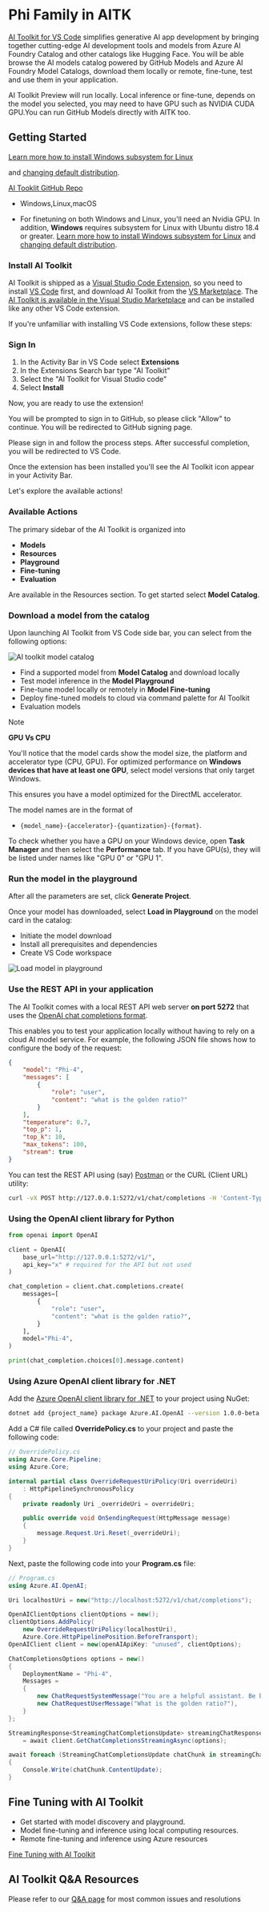 # Phi Family in AITK

[AI Toolkit for VS Code](https://marketplace.visualstudio.com/items?itemName=ms-windows-ai-studio.windows-ai-studio) simplifies generative AI app development by bringing together cutting-edge AI development tools and models from Azure AI Foundry Catalog and other catalogs like Hugging Face. You will be able browse the AI models catalog powered by GitHub Models and Azure AI Foundry Model Catalogs, download them locally or remote, fine-tune, test and use them in your application.

AI Toolkit Preview will run locally. Local inference or fine-tune, depends on the model you selected, you may need to have GPU such as NVIDIA CUDA GPU.You can run GitHub Models directly with AITK too.

## Getting Started

[Learn more how to install Windows subsystem for Linux](https://learn.microsoft.com/windows/wsl/install?WT.mc_id=aiml-137032-kinfeylo)

and [changing default distribution](https://learn.microsoft.com/windows/wsl/install#change-the-default-linux-distribution-installed).

[AI Tooklit GitHub Repo](https://github.com/microsoft/vscode-ai-toolkit/)

- Windows,Linux,macOS
  
- For finetuning on both Windows and Linux, you'll need an Nvidia GPU. In addition, **Windows** requires subsystem for Linux with Ubuntu distro 18.4 or greater. [Learn more how to install Windows subsystem for Linux](https://learn.microsoft.com/windows/wsl/install) and [changing default distribution](https://learn.microsoft.com/windows/wsl/install#change-the-default-linux-distribution-installed).

### Install AI Toolkit

AI Toolkit is shipped as a [Visual Studio Code Extension](https://code.visualstudio.com/docs/setup/additional-components#_vs-code-extensions), so you need to install [VS Code](https://code.visualstudio.com/docs/setup/windows?WT.mc_id=aiml-137032-kinfeylo) first, and download AI Toolkit from the [VS Marketplace](https://marketplace.visualstudio.com/items?itemName=ms-windows-ai-studio.windows-ai-studio).
The [AI Toolkit is available in the Visual Studio Marketplace](https://marketplace.visualstudio.com/items?itemName=ms-windows-ai-studio.windows-ai-studio) and can be installed like any other VS Code extension. 

If you're unfamiliar with installing VS Code extensions, follow these steps:

### Sign In

1. In the Activity Bar in VS Code select **Extensions**
1. In the Extensions Search bar type "AI Toolkit"
1. Select the "AI Toolkit for Visual Studio code"
1. Select **Install**

Now, you are ready to use the extension!

You will be prompted to sign in to GitHub, so please click "Allow" to continue. You will be redirected to GitHub signing page.

Please sign in and follow the process steps. After successful completion, you will be redirected to VS Code.

Once the extension has been installed you'll see the AI Toolkit icon appear in your Activity Bar.

Let's explore the available actions!

### Available Actions

The primary sidebar of the AI Toolkit is organized into  

- **Models**
- **Resources**
- **Playground**  
- **Fine-tuning**
- **Evaluation**

Are available in the Resources section. To get started select **Model Catalog**.

### Download a model from the catalog

Upon launching AI Toolkit from VS Code side bar, you can select from the following options:

![AI toolkit model catalog](../../../imgs/01/02/05/AItoolkitmodel_catalog.png)

- Find a supported model from **Model Catalog** and download locally
- Test model inference in the **Model Playground**
- Fine-tune model locally or remotely in **Model Fine-tuning**
- Deploy fine-tuned models to cloud via command palette for AI Toolkit
- Evaluation models

> [!NOTE]
>
> **GPU Vs CPU**
>
> You'll notice that the model cards show the model size, the platform and accelerator type (CPU, GPU). For optimized performance on **Windows devices that have at least one GPU**, select model versions that only target Windows.
>
> This ensures you have a model optimized for the DirectML accelerator.
>
> The model names are in the format of
>
> - `{model_name}-{accelerator}-{quantization}-{format}`.
>
>To check whether you have a GPU on your Windows device, open **Task Manager** and then select the **Performance** tab. If you have GPU(s), they will be listed under names like "GPU 0" or "GPU 1".

### Run the model in the playground

After all the parameters are set, click **Generate Project**.

Once your model has downloaded, select **Load in Playground** on the model card in the catalog:

- Initiate the model download
- Install all prerequisites and dependencies
- Create VS Code workspace

![Load model in playground](../../../imgs/01/02/05/AItoolkitload_model_into_playground.png)

### Use the REST API in your application 

The AI Toolkit comes with a local REST API web server **on port 5272** that uses the [OpenAI chat completions format](https://platform.openai.com/docs/api-reference/chat/create). 

This enables you to test your application locally without having to rely on a cloud AI model service. For example, the following JSON file shows how to configure the body of the request:

```json
{
    "model": "Phi-4",
    "messages": [
        {
            "role": "user",
            "content": "what is the golden ratio?"
        }
    ],
    "temperature": 0.7,
    "top_p": 1,
    "top_k": 10,
    "max_tokens": 100,
    "stream": true
}
```

You can test the REST API using (say) [Postman](https://www.postman.com/) or the CURL (Client URL) utility:

```bash
curl -vX POST http://127.0.0.1:5272/v1/chat/completions -H 'Content-Type: application/json' -d @body.json
```

### Using the OpenAI client library for Python

```python
from openai import OpenAI

client = OpenAI(
    base_url="http://127.0.0.1:5272/v1/", 
    api_key="x" # required for the API but not used
)

chat_completion = client.chat.completions.create(
    messages=[
        {
            "role": "user",
            "content": "what is the golden ratio?",
        }
    ],
    model="Phi-4",
)

print(chat_completion.choices[0].message.content)
```

### Using Azure OpenAI client library for .NET

Add the [Azure OpenAI client library for .NET](https://www.nuget.org/packages/Azure.AI.OpenAI/) to your project using NuGet:

```bash
dotnet add {project_name} package Azure.AI.OpenAI --version 1.0.0-beta.17
```

Add a C# file called **OverridePolicy.cs** to your project and paste the following code:

```csharp
// OverridePolicy.cs
using Azure.Core.Pipeline;
using Azure.Core;

internal partial class OverrideRequestUriPolicy(Uri overrideUri)
    : HttpPipelineSynchronousPolicy
{
    private readonly Uri _overrideUri = overrideUri;

    public override void OnSendingRequest(HttpMessage message)
    {
        message.Request.Uri.Reset(_overrideUri);
    }
}
```

Next, paste the following code into your **Program.cs** file:

```csharp
// Program.cs
using Azure.AI.OpenAI;

Uri localhostUri = new("http://localhost:5272/v1/chat/completions");

OpenAIClientOptions clientOptions = new();
clientOptions.AddPolicy(
    new OverrideRequestUriPolicy(localhostUri),
    Azure.Core.HttpPipelinePosition.BeforeTransport);
OpenAIClient client = new(openAIApiKey: "unused", clientOptions);

ChatCompletionsOptions options = new()
{
    DeploymentName = "Phi-4",
    Messages =
    {
        new ChatRequestSystemMessage("You are a helpful assistant. Be brief and succinct."),
        new ChatRequestUserMessage("What is the golden ratio?"),
    }
};

StreamingResponse<StreamingChatCompletionsUpdate> streamingChatResponse
    = await client.GetChatCompletionsStreamingAsync(options);

await foreach (StreamingChatCompletionsUpdate chatChunk in streamingChatResponse)
{
    Console.Write(chatChunk.ContentUpdate);
}
```


## Fine Tuning with AI Toolkit

- Get started with model discovery and playground.
- Model fine-tuning and inference using local computing resources.
- Remote fine-tuning and inference using Azure resources

[Fine Tuning with AI Toolkit](../../03.FineTuning/Finetuning_VSCodeaitoolkit.md)

## AI Toolkit Q&A Resources

Please refer to our [Q&A page](https://github.com/microsoft/vscode-ai-toolkit/blob/main/archive/QA.md) for most common issues and resolutions
